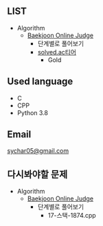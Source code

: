 ## LIST 

- Algorithm
    - [Baekjoon Online Judge](https://www.acmicpc.net/) 
        - 단계별로 풀어보기
        - [solved.ac티어](https://solved.ac/)
            - Gold


## Used language

- C
- CPP
- Python 3.8

## Email

[sychar05@gmail.com](https://mail.google.com/mail/u/0/?view=cm&fs=1&tf=1&source=mailto&to=sychar05@gmail.com)


## 다시봐야할 문제

- Algorithm
    - [Baekjoon Online Judge](https://www.acmicpc.net/) 
        - 단계별로 풀어보기
            - 17-스택-1874.cpp

